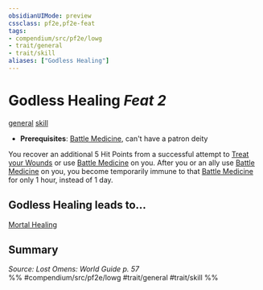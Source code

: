 ```yaml
---
obsidianUIMode: preview
cssclass: pf2e,pf2e-feat
tags:
- compendium/src/pf2e/lowg
- trait/general
- trait/skill
aliases: ["Godless Healing"]
---
```

# Godless Healing  *Feat 2*  
[general](general.md "General Feat Trait")  [skill](skill.md "Skill Feat Trait")  

- **Prerequisites**: [Battle Medicine](battle-medicine.md), can't have a patron deity

You recover an additional 5 Hit Points from a successful attempt to [Treat your Wounds](treat-wounds.md) or use [Battle Medicine](battle-medicine.md) on you. After you or an ally use [Battle Medicine](battle-medicine.md) on you, you become temporarily immune to that [Battle Medicine](battle-medicine.md) for only 1 hour, instead of 1 day.

## Godless Healing leads to...

[Mortal Healing](mortal-healing-logm.md)

## Summary

*Source: Lost Omens: World Guide p. 57*  
%% #compendium/src/pf2e/lowg #trait/general #trait/skill %%